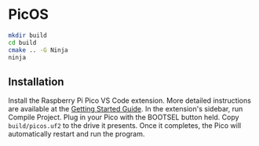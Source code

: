 # PicOS

```bash
mkdir build
cd build
cmake .. -G Ninja
ninja
```

## Installation

Install the Raspberry Pi Pico VS Code extension. More detailed instructions are available at the [Getting Started Guide](https://datasheets.raspberrypi.com/pico/getting-started-with-pico.pdf). In the extension's sidebar, run Compile Project. Plug in your Pico with the BOOTSEL button held. Copy `build/picos.uf2` to the drive it presents. Once it completes, the Pico will automatically restart and run the program.